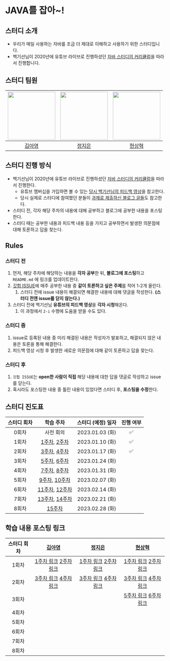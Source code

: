 # JAVA를 잡아~!
## 스터디 소개
- 우리가 매일 사용하는 자바를 조금 더 제대로 이해하고 사용하기 위한 스터디입니다.
- 백기선님이 2020년에 유튜브 라이브로 진행하셨던 [자바 스터디의 커리큘럼](https://github.com/whiteship/live-study/issues?q=is%3Aissue+is%3Aclosed)을 따라서 진행합니다.

## 스터디 팀원
| [<img src="https://github.com/Kim-AYoung.png" width="150px">](https://github.com/Kim-AYoung) | [<img src="https://github.com/ssstopeun.png" width="150px">](https://github.com/ssstopeun) | [<img src="https://github.com/gmelon.png" width="150px">](https://github.com/gmelon) |
| :---: | :---: | :---: |
| [김아영](https://github.com/Kim-AYoung) | [정지은](https://github.com/ssstopeun) | [현상혁](https://github.com/gmelon) |

## 스터디 진행 방식
- 백기선님이 2020년에 유튜브 라이브로 진행하셨던 [자바 스터디의 커리큘럼](https://github.com/whiteship/live-study/issues?q=is%3Aissue+is%3Aclosed)을 따라서 진행한다.
    - 유튜브 멤버십을 가입하면 볼 수 있는 [당시 백기선님의 피드백 영상](https://www.youtube.com/watch?v=T7NyR5UvyYo&list=PLfI752FpVCS96fSsQe2E3HzYTgdmbz6LU&index=2&ab_channel=%EB%B0%B1%EA%B8%B0%EC%84%A0)을 참고한다.
    - 당시 실제로 스터디에 참여했던 분들이 [과제로 제출하신 블로그 글들](https://github.com/whiteship/live-study/issues/1)도 참고한다.
- 스터디 전, 각자 해당 주차의 내용에 대해 공부하고 블로그에 공부한 내용을 포스팅한다.
- 스터디 때는 공부한 내용과 피드백 내용 등을 가지고 공부하면서 발생한 의문점에 대해 토론하고 답을 찾는다.

## Rules
### 스터디 전
1. 먼저, 해당 주차에 해당하는 내용을 **각자 공부**한 뒤, **블로그에 포스팅**하고 `README.md` 에 링크를 업데이트한다.
2. [깃헙 ISSUE](https://github.com/2023-java-study/whiteship-java-study/issues)에  매주 공부한 내용 중 **같이 토론하고 싶은 주제**를 적어 1-2개 올린다.
    1. 스터디 전에 issue 내용이 해결되면 해결한 내용에 대해 댓글을 작성한다. **(스터디 전엔 issue를 닫지 않는다.)**
3. 스터디 전에 백기선님 **유튜브의 피드백 영상**을 **각자 시청**해온다.
    1. 이 과정에서 `2-i` 수행에 도움을 받을 수도 있다.

### 스터디 중
1. issue로 등록된 내용 중 미리 해결된 내용은 작성자가 발표하고, 해결되지 않은 내용은 토론을 통해 해결한다.
2. 피드백 영상 시청 후 발생한 새로운 의문점에 대해 같이 토론하고 답을 찾는다.

### 스터디 후
1. `깃헙 ISSUE`는 **open한 사람이 직접** 해당 내용에 대한 답을 댓글로 작성하고 issue를 닫는다.
2. 혹시라도 포스팅한 내용 중 틀린 내용이 있었다면 스터디 후, **포스팅을 수정**한다.

## 스터디 진도표
| 스터디 회차 | 학습 주차 | 스터디 (예정) 일자 | 진행 여부 |
| :---: | :---: | :---: | :---: |
| 0회차 | 사전 회의 | 2023.01.03 (화) | ✅ |
| 1회차 | [1주차](https://github.com/whiteship/live-study/issues/1), [2주차](https://github.com/whiteship/live-study/issues/2) | 2023.01.10 (화) | ✅ |
| 2회차 | [3주차](https://github.com/whiteship/live-study/issues/3), [4주차](https://github.com/whiteship/live-study/issues/4) | 2023.01.17 (화) | ✅ |
| 3회차 | [5주차](https://github.com/whiteship/live-study/issues/5), [6주차](https://github.com/whiteship/live-study/issues/6) | 2023.01.24 (화) |  |
| 4회차 | [7주차](https://github.com/whiteship/live-study/issues/7), [8주차](https://github.com/whiteship/live-study/issues/8) | 2023.01.31 (화) |  |
| 5회차 | [9주차](https://github.com/whiteship/live-study/issues/9), [10주차](https://github.com/whiteship/live-study/issues/10) | 2023.02.07 (화) |  |
| 6회차 | [11주차](https://github.com/whiteship/live-study/issues/11), [12주차](https://github.com/whiteship/live-study/issues/12) | 2023.02.14 (화) |  |
| 7회차 | [13주차](https://github.com/whiteship/live-study/issues/13), [14주차](https://github.com/whiteship/live-study/issues/14) | 2023.02.21 (화) |  |
| 8회차 | [15주차](https://github.com/whiteship/live-study/issues/15) | 2023.02.28 (화) |  |

## 학습 내용 포스팅 링크
| 스터디 회차 | [김아영](https://github.com/Kim-AYoung) | [정지은](https://github.com/ssstopeun) | [현상혁](https://github.com/gmelon) |
| :---: | :---: | :---: | :---: |
| 1회차 | [1주차 링크](https://velog.io/@onionlily123/1회차.-JVM은-무엇이며-자바-코드는-어떻게-실행하는-것인가) [2주차 링크](https://velog.io/@onionlily123/2회차.-자바-데이터-타입-변수-그리고-배열) |[1주차 링크](https://velog.io/@ssstopeun/Study-1.-JVM) [2주차 링크](https://velog.io/@ssstopeun/Study-2.-%EC%9E%90%EB%B0%94-%EB%8D%B0%EC%9D%B4%ED%84%B0-%ED%83%80%EC%9E%85-%EB%B3%80%EC%88%98-%EA%B7%B8%EB%A6%AC%EA%B3%A0-%EB%B0%B0%EC%97%B4)  | [1주차 링크](https://velog.io/@gmelon/%EC%9E%90%EB%B0%94-%EC%8A%A4%ED%84%B0%EB%94%94-1%EC%A3%BC%EC%B0%A8-JVM%EC%9D%80-%EB%AC%B4%EC%97%87%EC%9D%B4%EB%A9%B0-%EC%9E%90%EB%B0%94-%EC%BD%94%EB%93%9C%EB%8A%94-%EC%96%B4%EB%96%BB%EA%B2%8C-%EC%8B%A4%ED%96%89%ED%95%98%EB%8A%94-%EA%B2%83%EC%9D%B8%EA%B0%80) [2주차 링크](https://velog.io/@gmelon/%EC%9E%90%EB%B0%94-%EC%8A%A4%ED%84%B0%EB%94%94-2%EC%A3%BC%EC%B0%A8-%EA%B3%BC%EC%A0%9C-%EC%9E%90%EB%B0%94-%EB%8D%B0%EC%9D%B4%ED%84%B0-%ED%83%80%EC%9E%85-%EB%B3%80%EC%88%98-%EA%B7%B8%EB%A6%AC%EA%B3%A0-%EB%B0%B0%EC%97%B4)|
| 2회차 | [3주차 링크](https://velog.io/@onionlily123/3회차.-연산자) [4주차 링크](https://velog.io/@onionlily123/4회차.-제어문) | [3주차 링크](https://velog.io/@ssstopeun/Study-3.-%EC%97%B0%EC%82%B0%EC%9E%90) [4주차 링크](https://velog.io/@ssstopeun/Study-4.-%EC%A0%9C%EC%96%B4%EB%AC%B8) | [3주차 링크](https://velog.io/@gmelon/%EC%9E%90%EB%B0%94-%EC%8A%A4%ED%84%B0%EB%94%94-3%EC%A3%BC%EC%B0%A8-%EC%97%B0%EC%82%B0%EC%9E%90) [4주차 링크](https://velog.io/@gmelon/%EC%9E%90%EB%B0%94-%EC%8A%A4%ED%84%B0%EB%94%94-4%EC%A3%BC%EC%B0%A8-%EC%A0%9C%EC%96%B4%EB%AC%B8) |
| 3회차 |  |  | [5주차 링크](https://sh-hyun.tistory.com/64) [6주차 링크](https://sh-hyun.tistory.com/65) |
| 4회차 |  |  |  |
| 5회차 |  |  |  |
| 6회차 |  |  |  |
| 7회차 |  |  |  |
| 8회차 |  |  |  |
